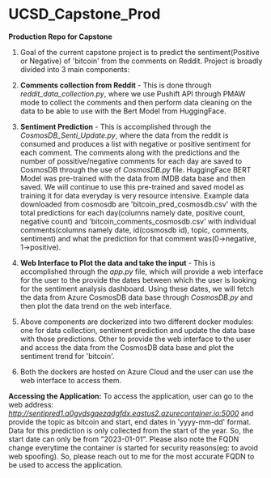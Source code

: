 # UCSD_Capstone_Prod

**Production Repo for Capstone**

1. Goal of the current capstone project is to predict the sentiment(Positive or Negative) of 'bitcoin' from the comments on Reddit. Project is broadly divided into 3 main components:

2. **Comments collection from Reddit** - This is done through _reddit_data_collection.py_, where we use Pushift API through PMAW mode to collect the comments and then perform data cleaning on the data to be able to use with the Bert Model from HuggingFace.

3. **Sentiment Prediction** - This is accomplished through the _CosmosDB_Senti_Update.py_, where the data from the reddit is consumed and produces a list with negative or positive sentiment for each comment. The comments along with the predictions and the number of possitive/negative comments for each day are saved to CosmosDB through the use of _CosmosDB.py_ file. HuggingFace BERT Model was pre-trained with the data from IMDB data base and then saved. We will continue to use this pre-trained and saved model as training it for data everyday is very resource intensive. Example data downloaded from cosmosdb are 'bitcoin_pred_cosmosdb.csv' with the total predictions for each day(columns namely date, positive count, negative count) and 'bitcoin_comments_cosmosdb.csv' with individual comments(columns namely date, id(cosmosdb id), topic,  comments, sentiment) and what the prediction for that comment was(0->negative, 1->positive).

4. **Web Interface to Plot the data and take the input** - This is accomplished through the _app.py_ file, which will provide a web interface for the user to the provide the dates between which the user is looking for the sentiment analysis dashboard. Using these dates, we will fetch the data from Azure CosmosDB data base through _CosmosDB.py_ and then plot the data trend on the web interface. 

5. Above components are dockerized into two different docker modules: one for data collection, sentiment prediction and update the data base with those predictions. Other to provide the web interface to the user and access the data from the CosmosDB data base and plot the sentiment trend for 'bitcoin'.

6. Both the dockers are hosted on Azure Cloud and the user can use the web interface to access them.

**Accessing the Application:**
To access the application, user can go to the web address: _http://sentipred1.a0gvdsgaezadgfdx.eastus2.azurecontainer.io:5000_  and provide the topic as bitcoin and start, end dates in 'yyyy-mm-dd' format. Data for this prediction is only collected from the start of the year. So, the start date can only be from "2023-01-01".  Please also note the FQDN change everytime the container is started for security reasons(eg: to avoid web spoofing). So, please reach out to me for the most accurate FQDN to be used to access the application.
